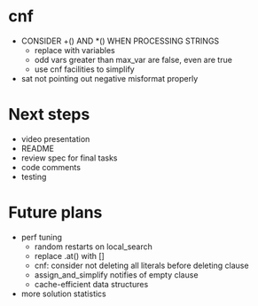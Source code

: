 # cnf
- CONSIDER +() AND \*() WHEN PROCESSING STRINGS
    - replace with variables
    - odd vars greater than max_var are false, even are true
    - use cnf facilities to simplify
- sat not pointing out negative misformat properly

# Next steps
- video presentation
- README
- review spec for final tasks
- code comments
- testing

# Future plans
- perf tuning
    - random restarts on local_search
    - replace .at() with []
    - cnf: consider not deleting all literals before deleting clause
    - assign_and_simplify notifies of empty clause
    - cache-efficient data structures
- more solution statistics
